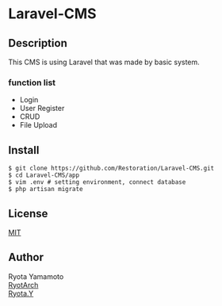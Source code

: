 # Laravel-CMS

## Description  
This CMS is using Laravel that was made by basic system.

### function list  
- Login
- User Register
- CRUD
- File Upload

## Install  
```
$ git clone https://github.com/Restoration/Laravel-CMS.git
$ cd Laravel-CMS/app
$ vim .env # setting environment, connect database
$ php artisan migrate
```

## License  
[MIT](https://github.com/Restoration/Laravel-CMS/blob/master/LICENSE)

## Author  
Ryota Yamamoto  
[RyotArch](https://github.com/Restoration)  
[Ryota.Y](http://developer-ryota.com)  
